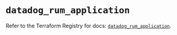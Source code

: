 # `datadog_rum_application`

Refer to the Terraform Registry for docs: [`datadog_rum_application`](https://registry.terraform.io/providers/datadog/datadog/3.59.0/docs/resources/rum_application).
